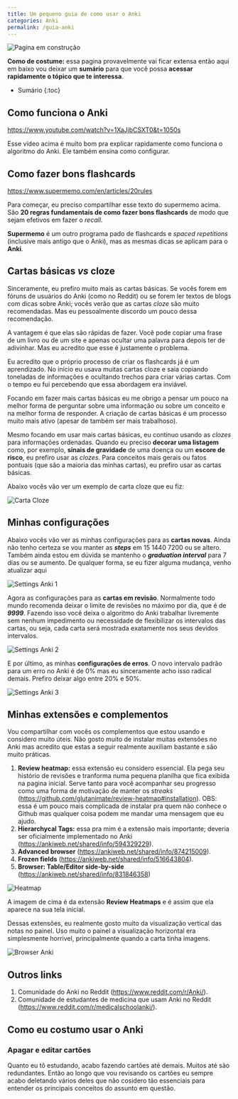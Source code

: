 ```yaml
---
title: Um pequeno guia de como usar o Anki
categories: Anki
permalink: /guia-anki
---
```


![Pagina em construção](/assets/const2.gif)

**Como de costume:** essa pagina provavelmente vai ficar extensa então aqui em baixo vou deixar um **sumário** para que você possa **acessar rapidamente o tópico que te interessa**.

* Sumário
{:toc}

## Como funciona o Anki

<https://www.youtube.com/watch?v=1XaJjbCSXT0&t=1050s>

Esse vídeo acima é muito bom pra explicar rapidamente como funciona o algoritmo do Anki. Ele também ensina como configurar.

## Como fazer bons flashcards

<https://www.supermemo.com/en/articles/20rules>

Para começar, eu preciso compartilhar esse texto do supermemo acima. São **20 regras fundamentais de como fazer bons flashcards** de modo que sejam efetivos em fazer o *recall*.

**Supermemo** é um outro programa pado de flashcards e *spaced repetitions* (inclusive mais antigo que o Anki), mas as mesmas dicas se aplicam para o **Anki**.

## Cartas básicas *vs* cloze

Sinceramente, eu prefiro muito mais as cartas básicas. Se vocês forem em fóruns de usuários do Anki (como no Reddit) ou se forem ler textos de blogs com dicas sobre Anki; vocês verão que as cartas *cloze* são muito recomendadas. Mas eu pessoalmente discordo um pouco dessa recomendação.

A vantagem é que elas são rápidas de fazer. Você pode copiar uma frase de um livro ou de um site e apenas ocultar uma palavra para depois ter de adivinhar. Mas eu acredito que esse é justamente o problema.

Eu acredito que o próprio processo de criar os flashcards já é um aprendizado. No início eu usava muitas cartas cloze e saia copiando toneladas de informações e ocultando trechos para criar várias cartas. Com o tempo eu fui percebendo que essa abordagem era inviável.

Focando em fazer mais cartas básicas eu me obrigo a pensar um pouco na melhor forma de perguntar sobre uma informação ou sobre um conceito e na melhor forma de responder. A criação de cartas básicas é um processo muito mais ativo (apesar de também ser mais trabalhoso).

Mesmo focando em usar mais cartas básicas, eu continuo usando as *clozes* para informações ordenadas. Quando eu preciso **decorar uma listagem** como, por exemplo, **sinais de gravidade** de uma doença ou um **escore de risco**, eu prefiro usar as *clozes*. Para conceitos mais gerais ou fatos pontuais (que são a maioria das minhas cartas), eu prefiro usar as cartas básicas.

Abaixo vocês vão ver um exemplo de carta cloze que eu fiz:

![Carta Cloze](/assets/flashcards/cloze1.png)

<!-- ## Exemplos de algumas das minhas cartas

Abaixou vou mostrar algumas cartas minhas mas não é para vocês considerarem como um modelo de cartas ideais. Eu estou continuamente editando minhas cartas. Sempre que acho uma imagem melhor ou penso numa forma melhor de fazer a pergunta, eu vou lá e edito. -->

## Minhas configurações

Abaixo vocês vão ver as minhas configurações para as **cartas novas**. Ainda não tenho certeza se vou manter as ***steps*** em 15 1440 7200 ou se altero. Também ainda estou em dúvida se mantenho o ***graduation interval*** para 7 dias ou se aumento. De qualquer forma, se eu fizer alguma mudança, venho atualizar aqui

![Settings Anki 1](assets/flashcards/sett1.png)

Agora as configurações para as **cartas em revisão**. Normalmente todo mundo recomenda deixar o limite de revisões no máximo por dia, que é de ***9999***. Fazendo isso você deixa o algoritmo do Anki trabalhar livremente sem nenhum impedimento ou necessidade de flexibilizar os intervalos das cartas, ou seja, cada carta será mostrada exatamente nos seus devidos intervalos.

![Settings Anki 2](assets/flashcards/sett2.png)

E por último, as minhas **configurações de erros**. O novo intervalo padrão para um erro no Anki é de 0% mas eu sinceramente acho isso radical demais. Prefiro deixar algo entre 20% e 50%.

![Settings Anki 3](assets/flashcards/sett3.png)


## Minhas extensões e complementos

Vou compartilhar com vocês os complementos que estou usando e considero muito úteis. Não gosto muito de instalar muitas extensões no Anki mas acredito que estas a seguir realmente auxiliam bastante e são muito práticas.

1. **Review heatmap:** essa extensão eu considero essencial. Ela pega seu histório de revisões e tranforma numa pequena planilha que fica exibida na pagina inicial. Serve tanto para você acompanhar seu progresso como uma forma de motivação de manter os *streaks* (<https://github.com/glutanimate/review-heatmap#installation>). OBS: essa é um pouco mais complicada de instalar pra quem não conhece o Github mas qualquer coisa podem me mandar uma mensagem que eu ajudo.
2. **Hierarchycal Tags:** essa pra mim é a extensão mais importante; deveria ser oficialmente implementado no Anki (<https://ankiweb.net/shared/info/594329229>).
3. **Advanced browser** (<https://ankiweb.net/shared/info/874215009>).
4. **Frozen fields** (<https://ankiweb.net/shared/info/516643804>).
5. **Browser: Table/Editor side-by-side** (<https://ankiweb.net/shared/info/831846358>)

![Heatmap](/assets/flashcards/heatmpam.png)

A imagem de cima é da extensão **Review Heatmaps** e é assim que ela aparece na sua tela inicial.

Dessas extensões, eu realmente gosto muito da visualização vertical das notas no painel. Uso muito o painel a visualização horizontal era simplesmente horrivel, principalmente quando a carta tinha imagens.

![Browser Anki](assets/flashcards/panel.png)

## Outros links

1. Comunidade do Anki no Reddit (<https://www.reddit.com/r/Anki/>).
2. Comunidade de estudantes de medicina que usam Anki no Reddit (<https://www.reddit.com/r/medicalschoolanki/>).

## Como eu costumo usar o Anki

### Apagar e editar cartões

Quanto eu tô estudando, acabo fazendo cartões até demais. Muitos até são redundantes. Então ao longo que vou revisando os cartões eu sempre acabo deletando vários deles que não cosidero tão essenciais para entender os principais conceitos do assunto em questão.
